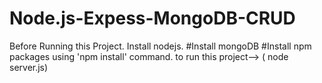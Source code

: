 # Node.js-Expess-MongoDB-CRUD

Before Running this Project.
Install nodejs.
#Install mongoDB
#Install npm packages using 'npm install' command.
to run this project--> ( node server.js)





